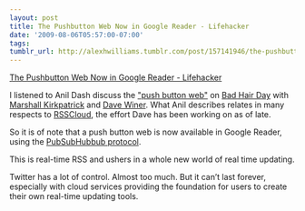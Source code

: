 ```yaml
---
layout: post
title: The Pushbutton Web Now in Google Reader - Lifehacker
date: '2009-08-06T05:57:00-07:00'
tags: 
tumblr_url: http://alexhwilliams.tumblr.com/post/157141946/the-pushbutton-web-now-in-google-reader-lifehacker
---
```

<a href="http://lifehacker.com/5331165/the-pushbutton-web-now-in-google-reader">The Pushbutton Web Now in Google Reader - Lifehacker</a><br/><p>I listened to Anil Dash discuss the <a href="http://dashes.com/anil/2009/07/the-pushbutton-web-realtime-becomes-real.html">"push button web"</a> on <a href="http://badhair.us/2009/07/31/00025.html">Bad Hair Day</a> with <a href="http://readwriteweb.com">Marshall Kirkpatrick</a> and <a href="http://www.scripting.com/stories/2007/02/21/daveWinerBio.html">Dave Winer</a>. What Anil describes relates in many respects to <a href="http://rsscloud.org">RSSCloud</a>, the effort Dave has been working on as of late.</p>
<p>So it is of note that a push button web is now available in Google Reader, using the <a href="http://groups.google.com/group/pubsubhubbub">PubSubHubbub protocol</a>.</p>
<p>This is real-time RSS and ushers in a whole new world of real time updating.</p>
<p>Twitter has a lot of control. Almost too much. But it can&#8217;t last forever, especially with cloud services providing the foundation for users to create their own real-time updating tools.</p>

